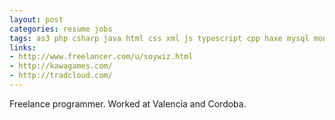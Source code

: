 ```yaml
---
layout: post
categories: resume jobs
tags: as3 php csharp java html css xml js typescript cpp haxe mysql mongodb redis nodejs expressjs svn git oss flash photoshop linux tdd games web pomodoro
links:
- http://www.freelancer.com/u/soywiz.html
- http://kawagames.com/
- http://tradcloud.com/
---
```


Freelance programmer. Worked at Valencia and Cordoba.